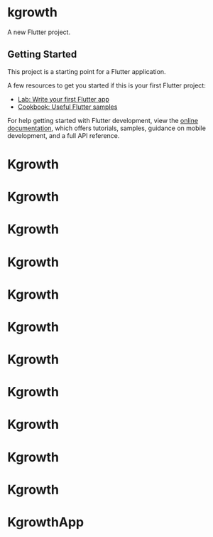 # kgrowth

A new Flutter project.

## Getting Started

This project is a starting point for a Flutter application.

A few resources to get you started if this is your first Flutter project:

- [Lab: Write your first Flutter app](https://docs.flutter.dev/get-started/codelab)
- [Cookbook: Useful Flutter samples](https://docs.flutter.dev/cookbook)

For help getting started with Flutter development, view the
[online documentation](https://docs.flutter.dev/), which offers tutorials,
samples, guidance on mobile development, and a full API reference.
# Kgrowth
# Kgrowth
# Kgrowth
# Kgrowth
# Kgrowth
# Kgrowth
# Kgrowth
# Kgrowth
# Kgrowth
# Kgrowth
# Kgrowth
# KgrowthApp
